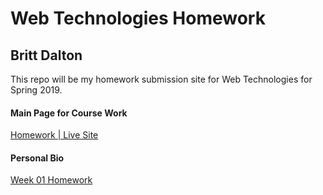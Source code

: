 # Web Technologies Homework #

## Britt Dalton ##

This repo will be my homework submission site for Web Technologies for Spring 2019.

#### Main Page for Course Work ####
[Homework | Live Site](https://brittdalton.github.io/web_tech_hw/)

#### Personal Bio  ####
[Week 01 Homework](https://brittdalton.github.io)
